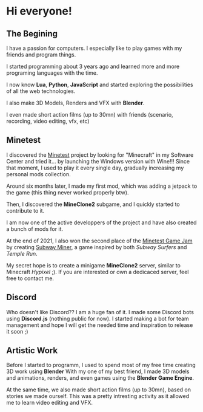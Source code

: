 # Hi everyone!

## The Begining

I have a passion for computers. I especially like to play games with my friends and program things.

I started programming about 3 years ago and learned more and more programing languages with the time.

I now know **Lua**, **Python**, **JavaScript** and started exploring the possibilities of all the web technologies.

I also make 3D Models, Renders and VFX with **Blender**.

I even made short action films (up to 30mn) with friends (scenario, recording, video editing, vfx, etc)

## Minetest

I discovered the [Minetest](https://www.minetest.net) project by looking for "Minecraft" in my Software Center and tried it... by launching the Windows version with Wine!!! Since that moment, I used to play it every single day, gradually increasing my personal mods collection.

Around six months later, I made my first mod, which was adding a jetpack to the game (this thing never worked properly btw).

Then, I discovered the **MineClone2** subgame, and I quickly started to contribute to it.

I am now one of the active developpers of the project and have also created a bunch of mods for it.

At the end of 2021, I also won the second place of the [Minetest Game Jam](https://forum.minetest.net/viewtopic.php?t=27512) by creating [Subway Miner](https://github.com/AFCMS/Subway-Miner), a game inspired by both _Subway Surfers_ and _Temple Run_.

My secret hope is to create a minigame **MineClone2** server, similar to Minecraft _Hypixel_ ;).
If you are interested or own a dedicaced server, feel free to contact me.

## Discord

Who doesn't like Discord?? I am a huge fan of it. I made some Discord bots using **Discord.js** (nothing public for now).
I started making a bot for team management and hope I will get the needed time and inspiration to release it soon ;)

## Artistic Work

Before I started to programm, I used to spend most of my free time creating 3D work using **Blender**
With my one of my best friend, I made 3D models and animations, renders, and even games using the **Blender Game Engine**.

At the same time, we also made short action films (up to 30mn), based on stories we made ourself. This was a pretty intresting activity as it allowed me to learn video editing and VFX.
